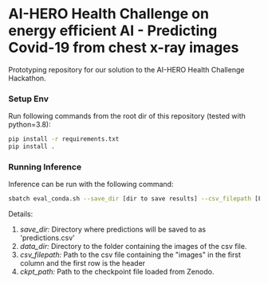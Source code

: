 AI-HERO Health Challenge on energy efficient AI - Predicting Covid-19 from chest x-ray images
=============================================================================================

Prototyping repository for our solution to the AI-HERO Health Challenge Hackathon.

### Setup Env

Run following commands from the root dir of this repository (tested with python=3.8):

```bash
pip install -r requirements.txt
pip install .
```

### Running Inference

Inference can be run with the following command:

```bash
sbatch eval_conda.sh --save_dir [dir to save results] --csv_filepath [Filepath of csv] --data_dir [directory containing imgs of csv file] --ckpt_path [path to checkpoint]
```

Details:

1. _save_dir:_ Directory where predictions will be saved to as 'predictions.csv'
2. _data_dir:_ Directory to the folder containing the images of the csv file.
3. _csv_filepath:_ Path to the csv file containing the "images" in the first column and the first row is the header
4. _ckpt_path:_ Path to the checkpoint file loaded from Zenodo.
